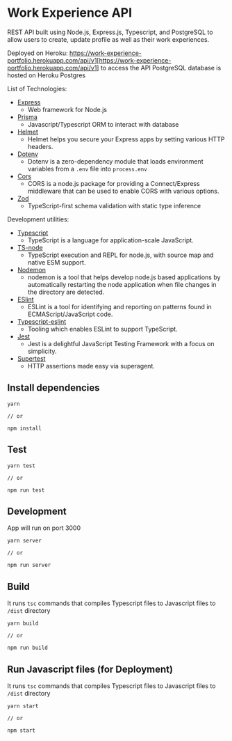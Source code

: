 # Work Experience API

REST API built using Node.js, Express.js, Typescript, and PostgreSQL to allow users to create, update profile as well as their work experiences.

Deployed on Heroku: https://work-experience-portfolio.herokuapp.com/api/v1[https://work-experience-portfolio.herokuapp.com/api/v1] to access the API
PostgreSQL database is hosted on Heroku Postgres

List of Technologies:

* [Express](https://www.npmjs.com/package/express)
  * Web framework for Node.js
* [Prisma](https://www.npmjs.com/search?q=prisma)
  * Javascript/Typescript ORM to interact with database
* [Helmet](https://www.npmjs.com/package/helmet)
  * Helmet helps you secure your Express apps by setting various HTTP headers.
* [Dotenv](https://www.npmjs.com/package/dotenv)
  * Dotenv is a zero-dependency module that loads environment variables from a `.env` file into `process.env`
* [Cors](https://www.npmjs.com/package/cors)
  * CORS is a node.js package for providing a Connect/Express middleware that can be used to enable CORS with various options.
* [Zod](https://www.npmjs.com/package/zod)
  * TypeScript-first schema validation with static type inference

Development utilities:

* [Typescript](https://www.npmjs.com/package/typescript)
  * TypeScript is a language for application-scale JavaScript.
* [TS-node](https://www.npmjs.com/package/ts-node)
  * TypeScript execution and REPL for node.js, with source map and native ESM support.
* [Nodemon](https://www.npmjs.com/package/nodemon)
  * nodemon is a tool that helps develop node.js based applications by automatically restarting the node application when file changes in the directory are detected.
* [ESlint](https://www.npmjs.com/package/eslint)
  * ESLint is a tool for identifying and reporting on patterns found in ECMAScript/JavaScript code.
* [Typescript-eslint](https://typescript-eslint.io/)
  * Tooling which enables ESLint to support TypeScript.
* [Jest](https://www.npmjs.com/package/mocha)
  * Jest is a delightful JavaScript Testing Framework with a focus on simplicity.
* [Supertest](https://www.npmjs.com/package/supertest)
  * HTTP assertions made easy via superagent.

## Install dependencies

```
yarn

// or

npm install
```

## Test

```
yarn test

// or

npm run test

```

## Development
App will run on port 3000

```
yarn server

// or

npm run server
```


## Build
It runs `tsc` commands that compiles Typescript files to Javascript files to `/dist` directory

```
yarn build

// or

npm run build
```

## Run Javascript files (for Deployment)
It runs `tsc` commands that compiles Typescript files to Javascript files to `/dist` directory

```
yarn start

// or

npm start
```
